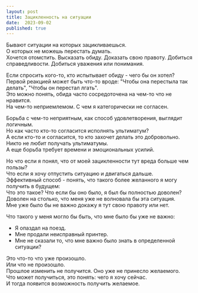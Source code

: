 ```yaml
---
layout: post
title: Зацикленность на ситуации
date:  2023-09-02
published: true
---
```

Бывают ситуации на которых зацикливаешься.\
О которых не можешь перестать думать.\
Хочется отомстить. Высказать обиду. Доказать свою правоту. Добиться справедливости. Добиться уважения или понимания.

Если спросить кого-то, кто испытывает обиду - чего бы он хотел?\
Первой реакцией может быть что-то вроде: "Чтобы она перестыла так делать", "Чтобы он перестал лгать".\
Это можно понять, обида часто сосредоточена на чем-то что не нравится.\
На чем-то неприемлемом. С чем я категорически не согласен.

Борьба с чем-то неприятным, как способ удовлетворения, выглядит логичным.\
Но как часто кто-то согласится исполнять ультиматум?\
А если кто-то и согласится, то кто захочет делать это добровольно.\
Никто не любит получать ультиматумы.\
А еще борьба требует времени и эмоциональных усилий.

Но что если я понял, что от моей зацикленности тут вреда больше чем пользы?\
Что если я хочу отпустить ситуацию и двигаться дальше.\
Эффективный способ - понять, что такого более желанного я могу получить в будущем:\
Что это такое? Что если бы оно было, я был бы полностью доволен?\
Доволен на столько, что меня уже не волновала бы эта ситуация.\
Мне уже было бы не важно докажу я тут свою правоту или нет.

Что такого у меня могло бы быть, что мне было бы уже не важно:
* Я опаздал на поезд.
* Мне продали неисправный принтер.
* Мне не сказали то, что мне важно было знать в определенной ситуации?

Это что-то что уже произошло.\
Или что не произошло.\
Прошлое изменить не получится. Оно уже не принесло желаемого.\
Что может получиться, это понять: чего я хочу сейчас.\
И тогда появится возможность получить желаемое.
